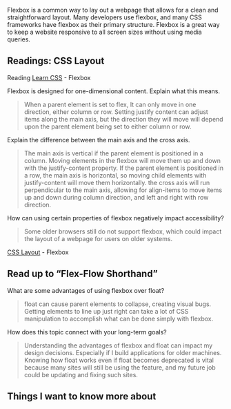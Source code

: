 Flexbox is a common way to lay out a webpage that allows for a clean and straightforward layout. Many developers use flexbox, and many CSS frameworks have flexbox as their primary structure. 
Flexbox is a great way to keep a website responsive to all screen sizes without using media queries. 

## Readings: CSS Layout

Reading
[Learn CSS](https://web.dev/learn/css/flexbox/) - Flexbox

Flexbox is designed for one-dimensional content. Explain what this means.  
>When a parent element is set to flex, It can only move in one direction, either column or row. Setting justify content can adjust items along the main axis, but the direction they will move will depend upon the parent element being set to either column or row.



Explain the difference between the main axis and the cross axis.  
> The main axis is vertical if the parent element is positioned in a column. Moving elements in the flexbox will move them up and down with the justify-content property.
> If the parent element is positioned in a row, the main axis is horizontal, so moving child elements with justify-content will move them horizontally.
>the cross axis will run perpendicular to the main axis, allowing for align-items to move items up and down during column direction, and left and right with row direction.


How can using certain properties of flexbox negatively impact accessibility?  
>Some older browsers still do not support flexbox, which could impact the layout of a webpage for users on older systems. 


[CSS Layout](https://developer.mozilla.org/en-US/docs/Learn/CSS/CSS_layout/Flexbox) - Flexbox

## Read up to “Flex-Flow Shorthand”

What are some advantages of using flexbox over float?  
>float can cause parent elements to collapse, creating visual bugs. Getting elements to line up just right can take a lot of CSS manipulation to accomplish what can be done simply with flexbox.



How does this topic connect with your long-term goals?  
> Understanding the advantages of flexbox and float can impact my design decisions. Especially if I build applications for older machines. Knowing how float works even if float becomes deprecated is vital because many sites will still be using the feature, and my future job could be updating and fixing such sites.


## Things I want to know more about
